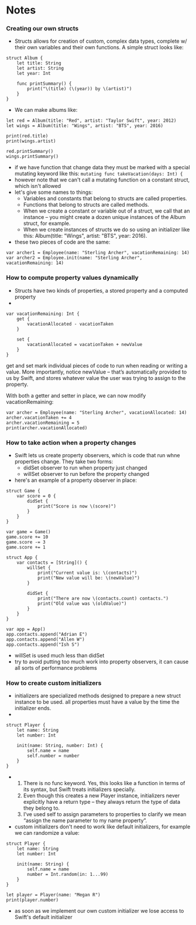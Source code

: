# Notes

### Creating our own structs
- Structs allows for creation of custom, complex data types, complete w/ their own variables and their own functions. A simple struct looks like:
```
struct Album {
    let title: String
    let artist: String
    let year: Int

    func printSummary() {
        print("\(title) (\(year)) by \(artist)")
    }
}
```
- We can make albums like:
```
let red = Album(title: "Red", artist: "Taylor Swift", year: 2012)
let wings = Album(title: "Wings", artist: "BTS", year: 2016)

print(red.title)
print(wings.artist)

red.printSummary()
wings.printSummary()
```
- if we have function that change data they must be marked with a special mutating keyword like this:
``` mutating func takeVacation(days: Int) { ```
- however note that we can't call a mutating function on a constant struct, which isn't allowed
- let's give some names to things:
    - Variables and constants that belong to structs are called properties.
    - Functions that belong to structs are called methods.
    - When we create a constant or variable out of a struct, we call that an instance – you might create a dozen unique instances of the Album struct, for example.
    - When we create instances of structs we do so using an initializer like this: Album(title: "Wings", artist: "BTS", year: 2016).
- these two pieces of code are the same:
```
var archer1 = Employee(name: "Sterling Archer", vacationRemaining: 14)
var archer2 = Employee.init(name: "Sterling Archer", vacationRemaining: 14)
```

### How to compute property values dynamically
- Structs have two kinds of properties, a stored property and a computed property
- 
```
var vacationRemaining: Int {
    get {
        vacationAllocated - vacationTaken
    }

    set {
        vacationAllocated = vacationTaken + newValue
    }
}
```
get and set mark individual pieces of code to run when reading or writing a value. More importantly, notice newValue – that’s automatically provided to us by Swift, and stores whatever value the user was trying to assign to the property.

With both a getter and setter in place, we can now modify vacationRemaining:
```
var archer = Employee(name: "Sterling Archer", vacationAllocated: 14)
archer.vacationTaken += 4
archer.vacationRemaining = 5
print(archer.vacationAllocated)
```

### How to take action when a property changes
- Swift lets us create property observers, which is code that run whne properties change. They take two forms:
    - didSet observer to run when property just changed
    - willSet observer to run before the property changed
- here's an example of a property observer in place:
```
struct Game {
    var score = 0 {
        didSet {
            print("Score is now \(score)")
        }
    }
}

var game = Game()
game.score += 10
game.score -= 3
game.score += 1
```
```
struct App {
    var contacts = [String]() {
        willSet {
            print("Current value is: \(contacts)")
            print("New value will be: \(newValue)")
        }

        didSet {
            print("There are now \(contacts.count) contacts.")
            print("Old value was \(oldValue)")
        }
    }
}

var app = App()
app.contacts.append("Adrian E")
app.contacts.append("Allen W")
app.contacts.append("Ish S")
```
- willSet is used much less than didSet
- try to avoid putting too much work into property observers, it can cause all sorts of performance problems

### How to create custom initializers
- initializers are specialized methods designed to prepare a new struct instance to be used. all properties must have a value by the time the initializer ends.
- 
```
struct Player {
    let name: String
    let number: Int

    init(name: String, number: Int) {
        self.name = name
        self.number = number
    }
}
```
- 
    1. There is no func keyword. Yes, this looks like a function in terms of its syntax, but Swift treats initializers specially.
    2. Even though this creates a new Player instance, initializers never explicitly have a return type – they always return the type of data they belong to.
    3. I’ve used self to assign parameters to properties to clarify we mean “assign the name parameter to my name property”.
- custom initializers don't need to work like default initializers, for example we can randomize a value:
```
struct Player {
    let name: String
    let number: Int

    init(name: String) {
        self.name = name
        number = Int.random(in: 1...99)
    }
}

let player = Player(name: "Megan R")
print(player.number)
```
- as soon as we implement our own custom initializer we lose access to Swift's default initializer